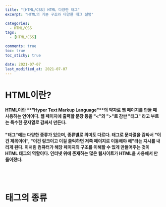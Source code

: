 ```yaml
---
title: "[HTML/CSS] HTML 다양한 태그"
excerpt: "HTML의 기본 구조와 다양한 태그 설명"

categories:
  - HTML/CSS
tags:
  - [HTML/CSS]

comments: true
toc: true
toc_sticky: true

date: 2021-07-07
last_modified_at: 2021-07-07
---
```


# HTML이란?

#### HTML이란 **"Hyper Text Markup Language"**의 약자로 웹 페이지를 만들 때 사용하는 언어이다. 웹 페이지에 출력할 문장 등을 "<"와 ">"로 감싼 **"태그"** 라고 부르는 특수한 문자열로 감싸서 만든다.

#### "태그"에는 다양한 종류가 있으며, 종류별로 의미도 다르다. 태그로 문자열을 감싸서 "이건 제목이야", "이건 링크이고 이걸 클릭하면 저쪽 페이지로 이동해야 해"라는 지시를 내리게 된다. 이처럼 컴퓨터가 해당 페이지의 구조를 이해할 수 있게 만들어주는 것이 HTML 태그의 역할이다. 인터넷 위에 존재하는 많은 웹사이트가 HTML을 사용해서 만들어졌다.

<br><br>

# 태그의 종류
